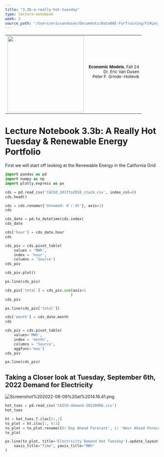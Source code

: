 ```yaml
---
title: "3.3b-a-really-hot-tuesday"
type: lecture-notebook
week: 3
source_path: "/Users/ericvandusen/Documents/Data88E-ForTraining/F24Lec_NBs/lec03/3.3b-a-really-hot-tuesday.ipynb"
---
```


<table style="width: 100%;" id="nb-header">
    <tr style="background-color: transparent;"><td>
        <img src="https://data-88e.github.io/assets/images/blue_text.png" width="250px" style="margin-left: 0;" />
    </td><td>
        <p style="text-align: right; font-size: 10pt;"><strong>Economic Models</strong>, Fall 24<br>
            Dr. Eric Van Dusen <br>
            Peter F. Grinde-Hollevik <br>
            <br>
</table>

# Lecture Notebook 3.3b: A Really Hot Tuesday & Renewable Energy Portfolio

First we will start off looking at the Renewable Energy in the California Grid

```python
import pandas as pd
import numpy as np
import plotly.express as px
```

```python
cds = pd.read_csv('CAISO_2017to2018_stack.csv', index_col=0)
cds.head()
```

```python
cds = cds.rename({'Unnamed: 0':'dt'}, axis=1)
cds
```

```python
cds_date = pd.to_datetime(cds.index)
cds_date
```

```python
cds['hour'] = cds_date.hour
cds
```

```python
cds_piv = cds.pivot_table(
    values = 'MWh',
    index = 'hour',
    columns = 'Source')
cds_piv
```

```python
cds_piv.plot()
```

```python
px.line(cds_piv)
```

```python
cds_piv['total'] = cds_piv.sum(axis=1
                              )
cds_piv
```

```python
px.line(cds_piv['total'])
```

```python
cds['month'] = cds_date.month
cds
```

```python
cds_piv = cds.pivot_table(
    values='MWh',
    index = 'month',
    columns = 'Source',
    aggfunc='max')
cds_piv
```

```python
px.line(cds_piv)
```

## Taking a Closer look at  Tuesday, September 6th, 2022 Demand for Electricity

![Screenshot%202022-09-09%20at%2014.16.41.png](attachment:Screenshot%202022-09-09%20at%2014.16.41.png)

```python
hot_tues = pd.read_csv('CAISO-demand-20220906.csv')
hot_tues
```

```python
ht = hot_tues.T.iloc[1:,:]
to_plot = ht.iloc[:, 0:3]
to_plot = to_plot.rename({0:'Day Ahead Forecast', 1: 'Hour Ahead Forecast', 2:'Demand'}, axis=1)
to_plot
```

```python
px.line(to_plot, title='Electricity Demand Hot Tuesday').update_layout(
    xaxis_title="Time", yaxis_title="MWh"
)
```

```python

```

```python

```

